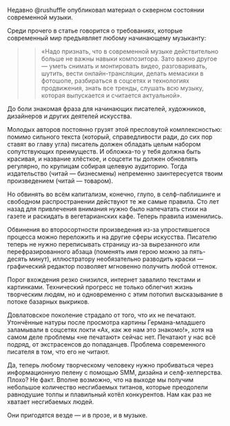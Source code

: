 
Недавно @rushuffle опубликовал материал о скверном состоянии современной музыки. 

Среди прочего в статье говорится о требованиях, которые современный мир предъявляет любому начинающему музыканту:

> > «Надо признать, что в современной музыке действительно больше не важны навыки композитора. Зато важно другое — уметь снимать и монтировать видео, разговаривать, шутить, вести онлайн-трансляции, делать мемасики в фотошопе, разбираться в соцсетях и технологиях продвижения, знать все тренды, слушать всю музыку, которая выпускается и считается актуальной».

До боли знакомая фраза для начинающих писателей, художников, дизайнеров и других деятелей искусства.

Молодых авторов постоянно грузят этой пресловутой комплексностью: помимо сильного текста (который, справедливости ради, до сих пор ставят во главу угла) писатель должен обладать целым набором сопутствующих преимуществ. И обложка-то у тебя должна быть красивая, и название хлёсткое, и соцсети ты должен обновлять регулярно, по крупицам собирая целевую аудиторию. Тогда издательство (читай — бизнесмены) непременно заинтересуется твоим произведением (читай — товаром).

Но обвинять во всём капитализм, конечно, глупо, в селф-паблишинге и свободном распространении действуют те же самые правила. Сто лет назад для привлечения внимания нужно было напечатать стихи на газете и раскидать в вегетарианских кафе. Теперь правила изменились.

Обвинения во второсортности произведения из-за упростившегося процесса можно переложить и на другие сферы искусства. Писателю теперь не нужно переписывать страницу из-за вырезанного или перефразированного абзаца (поменять имя герою можно за пять-десять минут), иллюстратору необязательно разводить краски — графический редактор позволяет мгновенно получить любой оттенок. 

Порог вхождения резко снизился, интернет завалило текстами и картинками. Технический прогресс не только облегчил жизнь творческим людям, но и одновременно с этим потопил высказывание в потоке базарных выкриков.

Довлатовское поколение страдало от того, что их не печатают. Утончённые натуры после просмотра картины Германа-младшего заламывали в соцсетях локти «Ах, как же нам это знакомо!», хотя на самом деле проблемы «не печатают» сейчас нет. Печатают у нас всё подряд, от экстрасенсов до попаданцев. Проблема современного писателя в том, что его не читают.

Да, теперь любому творческому человеку нужно пробиваться через информационную пелену с помощью SMM, дизайна и селф-хелперства. Плохо? Не факт. Вполне возможно, что на выходе мы получим небольшое количество несгибаемых титанов, которые преодолели равнодушие толпы и плавильный котёл конкурентов. Нам как раз не хватает несгибаемых людей. 

Они пригодятся везде — и в прозе, и в музыке.